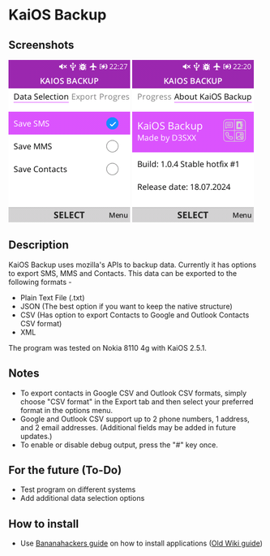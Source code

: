 # KaiOS Backup

## Screenshots

![](./docs/menu.png) ![](./docs/about.png)

## Description

KaiOS Backup uses mozilla's APIs to backup data. Currently it has options to export SMS, MMS and Contacts. This data can be exported to the following formats - 

- Plain Text File (.txt)
- JSON (The best option if you want to keep the native structure)
- CSV (Has option to export Contacts to Google and Outlook Contacts CSV format)
- XML

The program was tested on Nokia 8110 4g with KaiOS 2.5.1.

## Notes

- To export contacts in Google CSV and Outlook CSV formats, simply choose "CSV format" in the Export tab and then select your preferred format in the options menu.
- Google and Outlook CSV support up to 2 phone numbers, 1 address, and 2 email addresses. (Additional fields may be added in future updates.)
- To enable or disable debug output, press the "#" key once.

## For the future (To-Do)

- Test program on different systems
- Add additional data selection options

## How to install

- Use [Bananahackers guide](https://wiki.bananahackers.net/en/sideloading) on how to install applications ([Old Wiki guide](https://ivan-hc.github.io/bananahackers/install-omnisd.html#h.p_9Fk5jizGWpwi)) 